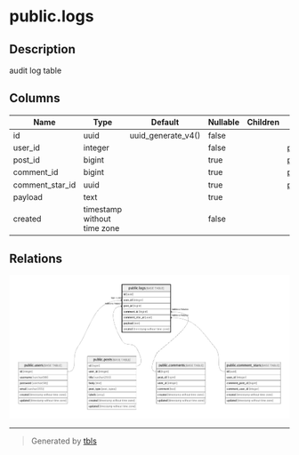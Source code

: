 # public.logs

## Description

audit log table

## Columns

| Name            | Type                        | Default            | Nullable | Children | Parents                                         | Comment |
| --------------- | --------------------------- | ------------------ | -------- | -------- | ----------------------------------------------- | ------- |
| id              | uuid                        | uuid_generate_v4() | false    |          |                                                 |         |
| user_id         | integer                     |                    | false    |          | [public.users](public.users.md)                 |         |
| post_id         | bigint                      |                    | true     |          | [public.posts](public.posts.md)                 |         |
| comment_id      | bigint                      |                    | true     |          | [public.comments](public.comments.md)           |         |
| comment_star_id | uuid                        |                    | true     |          | [public.comment_stars](public.comment_stars.md) |         |
| payload         | text                        |                    | true     |          |                                                 |         |
| created         | timestamp without time zone |                    | false    |          |                                                 |         |

## Relations

![er](public.logs.png)

---

> Generated by [tbls](https://github.com/k1LoW/tbls)

